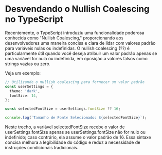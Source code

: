 # Desvendando o Nullish Coalescing no TypeScript

Recentemente, o TypeScript introduziu uma funcionalidade poderosa conhecida como "Nullish Coalescing," proporcionando aos desenvolvedores uma maneira concisa e clara de lidar com valores padrão para variáveis nulas ou indefinidas. O nullish coalescing (??) é particularmente útil quando você deseja atribuir um valor padrão apenas se uma variável for nula ou indefinida, em oposição a valores falsos como strings vazias ou zero.

Veja um exemplo:

```typescript
// Utilizando o nullish coalescing para fornecer um valor padrão
const userSettings = {
  theme: 'dark',
  fontSize: 14,
};

const selectedFontSize = userSettings.fontSize ?? 16;

console.log(`Tamanho de Fonte Selecionado: ${selectedFontSize}`);

```

Neste trecho, a variável selectedFontSize recebe o valor de userSettings.fontSize apenas se userSettings.fontSize não for nulo ou indefinido; caso contrário, ela assume o valor padrão de 16. Essa sintaxe concisa melhora a legibilidade do código e reduz a necessidade de instruções condicionais tradicionais.